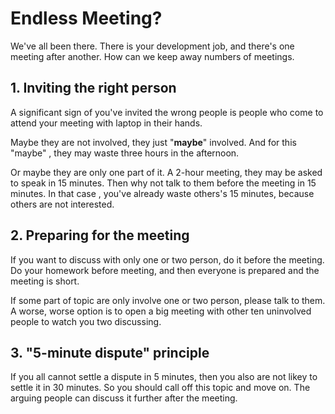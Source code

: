# Endless Meeting?

We've all been there. There is your development job, and there's one meeting after another. How can we keep away numbers of meetings.



## 1. Inviting the right person
A significant sign of you've invited the wrong people is people who come to attend your meeting with laptop in their hands.

Maybe they are not involved, they just "**maybe**" involved. And for this "maybe" , they may waste three hours in the afternoon. 

Or maybe they are only one part of it. A 2-hour meeting, they may be asked to speak in 15 minutes. Then why not talk to them before the meeting in 15 minutes. In that case , you've already waste others's 15 minutes, because others are not interested. 


## 2. Preparing for the meeting

If you want to discuss with only one or two person, do it before the meeting. Do your homework before meeting, and then everyone is prepared and the meeting is short.

If some part of topic are only involve one or two person, please talk to them. A worse, worse option is to open a big meeting with other ten uninvolved people to watch you two discussing. 


## 3. "5-minute dispute" principle
If you all cannot settle a dispute in 5 minutes, then you also are not likey to settle it in 30 minutes. So you should call off this topic and move on.  The arguing people can discuss it further after the meeting. 
